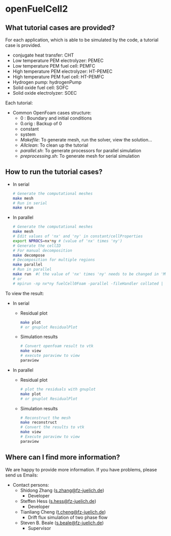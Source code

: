 # openFuelCell2

## What tutorial cases are provided?

For each application, which is able to be simulated by the code, a tutorial case is provided.

- conjugate heat transfer: CHT
- Low temperature PEM electrolyzer: PEMEC
- Low temperature PEM fuel cell: PEMFC
- High temperature PEM electrolyzer: HT-PEMEC
- High temperature PEM fuel cell: HT-PEMFC
- Hydrogen pump: hydrogenPump
- Solid oxide fuel cell: SOFC
- Solid oxide electrolyzer: SOEC

Each tutorial:

- Common OpenFoam cases structure:
  - 0 : Boundary and initial conditions
  - 0.orig : Backup of 0
  - constant
  - system
  - _Makefile_: To generate mesh, run the solver, view the solution...
  - _Allclean_: To clean up the tutorial
  - _parallel.sh_: To generate processors for parallel simulation
  - _preprocessing.sh_: To generate mesh for serial simulation

## How to run the tutorial cases?

- In serial

    ```bash
    # Generate the computational meshes
    make mesh
    # Run in serial
    make srun
    ```

- In parallel

    ```bash
    # Generate the computational meshes
    make mesh
    # Edit values of 'nx' and 'ny' in constant/cellProperties
    export NPROCS=nx*ny # (value of 'nx' times 'ny')
    # Generate the cellID
    # For manual decomposition
    make decompose
    # Decomposition for multiple regions
    make parallel
    # Run in parallel
    make run  #( the value of 'nx' times 'ny' needs to be changed in 'Makefile')
    # or
    # mpirun -np nx*ny fuelCell0Foam -parallel -fileHandler collated | tee log.run

    ```

To view the result:

- In serial

  - Residual plot

    ```bash
    make plot
    # or gnuplot ResidualPlot
    ```

  - Simulation results

    ```bash
    # Convert openfoam result to vtk
    make view
    # execute paraview to view
    paraview
    ```

- In parallel

  - Residual plot

    ```bash
    # plot the residuals with gnuplot
    make plot
    # or gnuplot ResidualPlot
    ```

  - Simulation results

    ```bash
    # Reconstruct the mesh
    make reconstruct
    # Convert the results to vtk
    make view
    # Execute paraview to view
    paraview
    ```

## Where can I find more information?

We are happy to provide more information. If you have problems, please send us Emails:

- Contact persons:
  - Shidong Zhang (s.zhang@fz-juelich.de)
    - Developer
  - Steffen Hess (s.hess@fz-juelich.de)
    - Developer
  - Tianliang Cheng (t.cheng@fz-juelich.de)
    - Drift flux simulation of two phase flow
  - Steven B. Beale (s.beale@fz-juelich.de)
    - Supervisor
